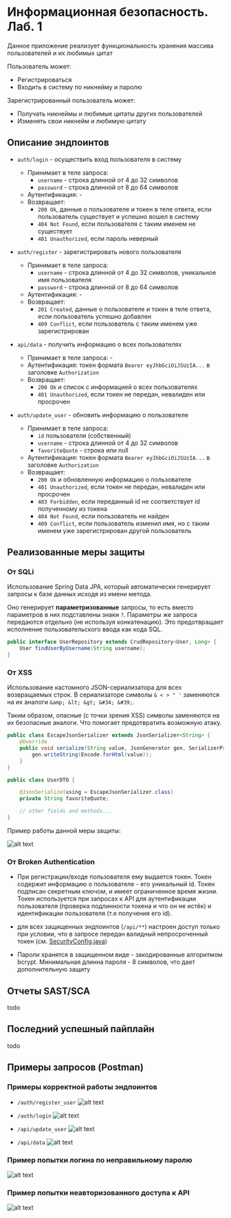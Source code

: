 # Информационная безопасность. Лаб. 1

Данное приложение реализует функциональность хранения массива пользователей и их 
любимых цитат

Пользователь может:
- Регистрироваться
- Входить в систему по никнейму и паролю

Зарегистрированный пользователь может:
- Получать никнеймы и любимые цитаты других пользователей
- Изменять свои никнейм и любимую цитату

## Описание эндпоинтов

- `auth/login` - осуществить вход пользователя в систему
  - Принимает в теле запроса: 
    - `username` - строка длинной от 4 до 32 символов
    - `password` - строка длинной от 8 до 64 символов
  - Аутентификация: -
  - Возвращает: 
    - `200 Ok`, данные о пользователе и токен в теле ответа, если пользователь существует и успешно вошел в систему
    - `404 Not Found`, если пользователя с таким именем не существует
    - `401 Unauthorized`, если пароль неверный


- `auth/register` - зарегистрировать нового пользователя
  - Принимает в теле запроса:
    - `username` - строка длинной от 4 до 32 символов, уникальное имя пользователя
    - `password` - строка длинной от 8 до 64 символов
  - Аутентификация: -
  - Возвращает:
    - `201 Created`, данные о пользователе и токен в теле ответа, если пользователь успешно добавлен
    - `409 Conflict`, если пользователь с таким именем уже зарегистрирован


- `api/data` - получить информацию о всех пользователях
  - Принимает в теле запроса: -
  - Аутентификация: токен формата `Bearer eyJhbGciOiJSUzIA...` в заголовке `Authorization`
  - Возвращает:
    - `200 Ok` и список с информацией о всех пользователях
    - `401 Unauthorized`, если токен не передан, невалиден или просрочен
 

- `auth/update_user` - обновить информацию о пользователе
  - Принимает в теле запроса: 
    - `id` пользователя (собственный) 
    - `username` - строка длинной от 4 до 32 символов
    - `favoriteQuote` - строка или null
  - Аутентификация: токен формата `Bearer eyJhbGciOiJSUzIA...` в заголовке `Authorization`
  - Возвращает:
    - `200 Ok` и обновленную информацию о пользователе
    - `401 Unauthorized`, если токен не передан, невалиден или просрочен
    - `403 Forbidden`, если переданный id не соответствует id полученному из токена
    - `404 Not Found`, если пользователь не найден
    - `409 Conflict`, если пользователь изменил имя, но с таким именем уже зарегистрирован другой пользователь



## Реализованные меры защиты

### От SQLi

Использование Spring Data JPA, который автоматически генерирует  
запросы к базе данных исходя из имени метода. 

Оно генерирует **параметризованные** запросы, 
то есть вместо параметров в них подставлены знаки `?`.
Параметры же запроса передаются отдельно (не используя конкатенацию). 
Это предотвращает исполнение пользовательского ввода как кода SQL.

```java
public interface UserRepository extends CrudRepository<User, Long> {
    User findUserByUsername(String username);
}
```

### От XSS

Использование кастомного JSON-сериализатора для всех возвращаемых строк.
В сериализаторе символы ` & < > " ' ` заменяются на их аналоги `&amp; &lt; &gt; &#34; &#39;`.

Таким образом, опасные (с точки зрения XSS) символы заменяются на их безопасные аналоги. 
Что помогает предотвратить возможную атаку.


```java
public class EscapeJsonSerializer extends JsonSerializer<String> {
    @Override
    public void serialize(String value, JsonGenerator gen, SerializerProvider serializers) throws IOException {
        gen.writeString(Encode.forHtml(value));
    }
}
```

```java
public class UserDTO {

    @JsonSerialize(using = EscapeJsonSerializer.class)
    private String favoriteQuote;

    // other fields and methods...
}
```

Пример работы данной меры защиты:

![alt text](assets/README/1759324835113_image.png)


### От Broken Authentication

- При регистрации/входе пользователя ему выдается токен. Токен содержит информацию 
  о пользователе - его уникальный id. Токен подписан секретным ключом, и имеет ограниченное 
  время жизни. Токен используется при запросах к API для 
  аутентификации пользователя (проверка подлинности токена и что он не истёк) и 
  идентификации пользователя (т.е получения его id). 

- для всех защищенных эндпоинтов (`/api/**`) настроен доступ только при условии, что в запросе 
  передан валидный непросроченный токен 
  (см. [SecurityConfig.java](src/main/java/ru/secureapiexample/security/SecurityConfig.java))

- Пароли хранятся в защищенном виде - закодированные алгоритмом bcrypt. 
  Минимальная длинна пароля - 8 символов, что дает дополнительную защиту


## Отчеты SAST/SCA

todo

## Последний успешный пайплайн

todo



## Примеры запросов (Postman)

### Примеры корректной работы эндпоинтов

- `/auth/register_user`
  ![alt text](assets/README/1759324981448_image.png)

- `/auth/login`
  ![alt text](assets/README/1759325044814_image.png)

- `/api/update_user`
  ![alt text](assets/README/1759325102011_image.png)

- `/api/data`
  ![alt text](assets/README/1759325152366_image.png)

### Пример попытки логина по неправильному паролю

![alt text](assets/README/1759325236232_image.png)

### Пример попытки неавторизованного доступа к API

![alt text](assets/README/1759325413245_image.png)